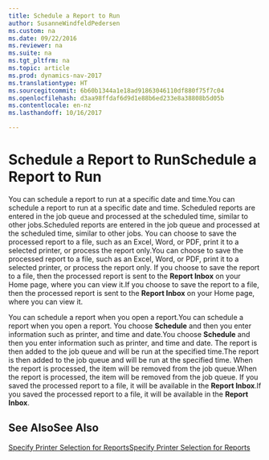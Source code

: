 ```yaml
---
title: Schedule a Report to Run
author: SusanneWindfeldPedersen
ms.custom: na
ms.date: 09/22/2016
ms.reviewer: na
ms.suite: na
ms.tgt_pltfrm: na
ms.topic: article
ms.prod: dynamics-nav-2017
ms.translationtype: HT
ms.sourcegitcommit: 6b60b1344a1e18ad91863046110df880f75f7c04
ms.openlocfilehash: d3aa98ffdaf6d9d1e88b6ed233e8a38808b5d05b
ms.contentlocale: en-nz
ms.lasthandoff: 10/16/2017

---
```

    
# <a name="schedule-a-report-to-run"></a><span data-ttu-id="5ee87-102">Schedule a Report to Run</span><span class="sxs-lookup"><span data-stu-id="5ee87-102">Schedule a Report to Run</span></span>
<span data-ttu-id="5ee87-103">You can schedule a report to run at a specific date and time.</span><span class="sxs-lookup"><span data-stu-id="5ee87-103">You can schedule a report to run at a specific date and time.</span></span> <span data-ttu-id="5ee87-104">Scheduled reports are entered in the job queue and processed at the scheduled time, similar to other jobs.</span><span class="sxs-lookup"><span data-stu-id="5ee87-104">Scheduled reports are entered in the job queue and processed at the scheduled time, similar to other jobs.</span></span> <span data-ttu-id="5ee87-105">You can choose to save the processed report to a file, such as an Excel, Word, or PDF, print it to a selected printer, or process the report only.</span><span class="sxs-lookup"><span data-stu-id="5ee87-105">You can choose to save the processed report to a file, such as an Excel, Word, or PDF, print it to a selected printer, or process the report only.</span></span> <span data-ttu-id="5ee87-106">If you choose to save the report to a file, then the processed report is sent to the **Report Inbox** on your Home page, where you can view it.</span><span class="sxs-lookup"><span data-stu-id="5ee87-106">If you choose to save the report to a file, then the processed report is sent to the **Report Inbox** on your Home page, where you can view it.</span></span> 

<span data-ttu-id="5ee87-107">You can schedule a report when you open a report.</span><span class="sxs-lookup"><span data-stu-id="5ee87-107">You can schedule a report when you open a report.</span></span> <span data-ttu-id="5ee87-108">You choose **Schedule** and then you enter information such as printer, and time and date.</span><span class="sxs-lookup"><span data-stu-id="5ee87-108">You choose **Schedule** and then you enter information such as printer, and time and date.</span></span> <span data-ttu-id="5ee87-109">The report is then added to the job queue and will be run at the specified time.</span><span class="sxs-lookup"><span data-stu-id="5ee87-109">The report is then added to the job queue and will be run at the specified time.</span></span> <span data-ttu-id="5ee87-110">When the report is processed, the item will be removed from the job queue.</span><span class="sxs-lookup"><span data-stu-id="5ee87-110">When the report is processed, the item will be removed from the job queue.</span></span> <span data-ttu-id="5ee87-111">If you saved the processed report to a file, it will be available in the **Report Inbox**.</span><span class="sxs-lookup"><span data-stu-id="5ee87-111">If you saved the processed report to a file, it will be available in the **Report Inbox**.</span></span>

## <a name="see-also"></a><span data-ttu-id="5ee87-112">See Also</span><span class="sxs-lookup"><span data-stu-id="5ee87-112">See Also</span></span>
[<span data-ttu-id="5ee87-113">Specify Printer Selection for Reports</span><span class="sxs-lookup"><span data-stu-id="5ee87-113">Specify Printer Selection for Reports</span></span>](ui-specify-printer-selection-reports.md) 

 


